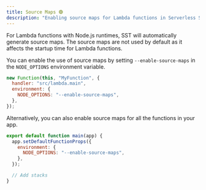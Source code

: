 ```yaml
---
title: Source Maps 🟢
description: "Enabling source maps for Lambda functions in Serverless Stack (SST)."
---
```


For Lambda functions with Node.js runtimes, SST will automatically generate source maps. The source maps are not used by default as it affects the startup time for Lambda functions.

You can enable the use of source maps by setting `--enable-source-maps` in the `NODE_OPTIONS` environment variable.

```js {4}
new Function(this, "MyFunction", {
  handler: "src/lambda.main",
  environment: {
    NODE_OPTIONS: "--enable-source-maps",
  },
});
```

Alternatively, you can also enable source maps for all the functions in your app.

```js title="stacks/index.js" {4}
export default function main(app) {
  app.setDefaultFunctionProps({
    environment: {
      NODE_OPTIONS: "--enable-source-maps",
    },
  });

  // Add stacks
}
```
